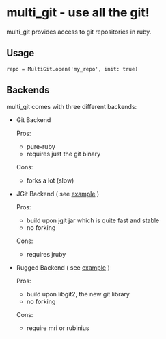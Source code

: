 multi\_git - use all the git!
============================

multi\_git provides access to git repositories in ruby.

Usage
--------------------

    repo = MultiGit.open('my_repo', init: true)

Backends
---------------------------

multi\_git comes with three different backends:

  - Git Backend
    
    Pros:
      - pure-ruby
      - requires just the git binary
    
    Cons:
      - forks a lot (slow)
  - JGit Backend ( see [example](examples/jgit/README.md) )
    
    Pros:
      - build upon jgit jar which is quite fast and stable
      - no forking
    
    Cons:
      - requires jruby
  - Rugged Backend ( see [example](examples/rugged/README.md) )
    
    Pros:
      - build upon libgit2, the new git library
      - no forking
    
    Cons:
      - require mri or rubinius
